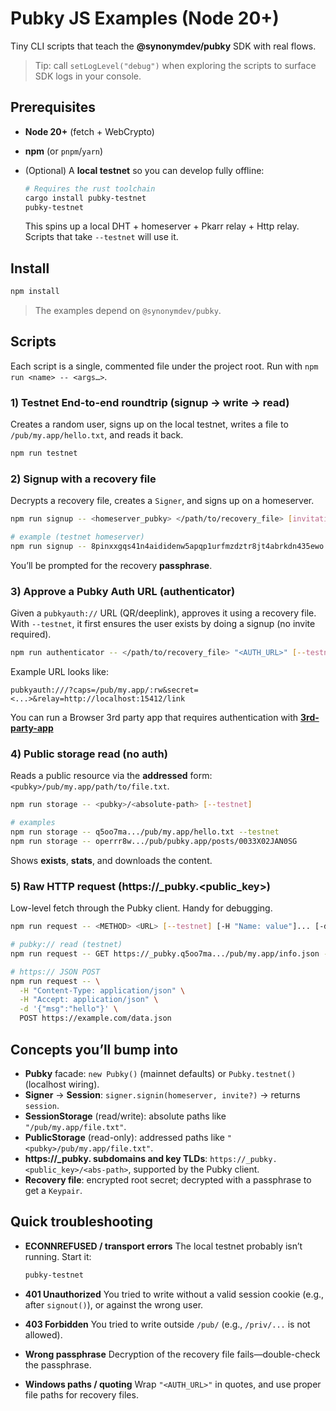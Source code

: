# Pubky JS Examples (Node 20+)

Tiny CLI scripts that teach the **@synonymdev/pubky** SDK with real flows.

> Tip: call `setLogLevel("debug")` when exploring the scripts to surface SDK logs in your console.

## Prerequisites

- **Node 20+** (fetch + WebCrypto)
- **npm** (or `pnpm`/`yarn`)
- (Optional) A **local testnet** so you can develop fully offline:

  ```bash
  # Requires the rust toolchain
  cargo install pubky-testnet
  pubky-testnet
  ```

  This spins up a local DHT + homeserver + Pkarr relay + Http relay. Scripts that take `--testnet` will use it.

## Install

```bash
npm install
```

> The examples depend on `@synonymdev/pubky`.

## Scripts

Each script is a single, commented file under the project root. Run with `npm run <name> -- <args…>`.

### 1) Testnet End-to-end roundtrip (signup -> write -> read)

Creates a random user, signs up on the local testnet, writes a file to `/pub/my.app/hello.txt`, and reads it back.

```bash
npm run testnet
```

### 2) Signup with a recovery file

Decrypts a recovery file, creates a `Signer`, and signs up on a homeserver.

```bash
npm run signup -- <homeserver_pubky> </path/to/recovery_file> [invitation_code] [--testnet]

# example (testnet homeserver)
npm run signup -- 8pinxxgqs41n4aididenw5apqp1urfmzdztr8jt4abrkdn435ewo ./alice.recovery INVITE-123 --testnet
```

You’ll be prompted for the recovery **passphrase**.

### 3) Approve a Pubky Auth URL (authenticator)

Given a `pubkyauth://` URL (QR/deeplink), approves it using a recovery file.
With `--testnet`, it first ensures the user exists by doing a signup (no invite required).

```bash
npm run authenticator -- </path/to/recovery_file> "<AUTH_URL>" [--testnet] [--homeserver <pk>]
```

Example URL looks like:

```
pubkyauth:///?caps=/pub/my.app/:rw&secret=<...>&relay=http://localhost:15412/link
```

You can run a Browser 3rd party app that requires authentication with [**3rd-party-app**](/examples/rust/3-auth_flow/3rd-party-app)

### 4) Public storage read (no auth)

Reads a public resource via the **addressed** form: `<pubky>/pub/my.app/path/to/file.txt`.

```bash
npm run storage -- <pubky>/<absolute-path> [--testnet]

# examples
npm run storage -- q5oo7ma.../pub/my.app/hello.txt --testnet
npm run storage -- operrr8w.../pub/pubky.app/posts/0033X02JAN0SG
```

Shows **exists**, **stats**, and downloads the content.

### 5) Raw HTTP request (https://\_pubky.<public_key>)

Low-level fetch through the Pubky client. Handy for debugging.

```bash
npm run request -- <METHOD> <URL> [--testnet] [-H "Name: value"]... [-d DATA]

# pubky:// read (testnet)
npm run request -- GET https://_pubky.q5oo7ma.../pub/my.app/info.json --testnet

# https:// JSON POST
npm run request -- \
  -H "Content-Type: application/json" \
  -H "Accept: application/json" \
  -d '{"msg":"hello"}' \
  POST https://example.com/data.json
```

## Concepts you’ll bump into

- **Pubky** facade: `new Pubky()` (mainnet defaults) or `Pubky.testnet()` (localhost wiring).
- **Signer** -> **Session**: `signer.signin(homeserver, invite?)` -> returns `session`.
- **SessionStorage** (read/write): absolute paths like `"/pub/my.app/file.txt"`.
- **PublicStorage** (read-only): addressed paths like `"<pubky>/pub/my.app/file.txt"`.
- **https://\_pubky.<key> subdomains and key TLDs**: `https://_pubky.<public_key>/<abs-path>`, supported by the Pubky client.
- **Recovery file**: encrypted root secret; decrypted with a passphrase to get a `Keypair`.

## Quick troubleshooting

- **ECONNREFUSED / transport errors**
  The local testnet probably isn’t running. Start it:

  ```bash
  pubky-testnet
  ```

- **401 Unauthorized**
  You tried to write without a valid session cookie (e.g., after `signout()`), or against the wrong user.
- **403 Forbidden**
  You tried to write outside `/pub/` (e.g., `/priv/...` is not allowed).
- **Wrong passphrase**
  Decryption of the recovery file fails—double-check the passphrase.
- **Windows paths / quoting**
  Wrap `"<AUTH_URL>"` in quotes, and use proper file paths for recovery files.
